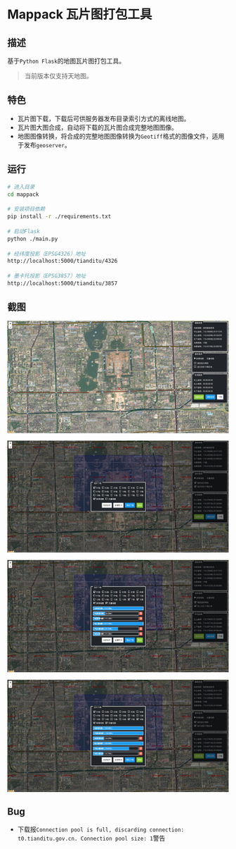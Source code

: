 # Mappack 瓦片图打包工具



## 描述

基于`Python Flask`的地图瓦片图打包工具。

> 当前版本仅支持天地图。



## 特色

- 瓦片图下载，下载后可供服务器发布目录索引方式的离线地图。
- 瓦片图大图合成，自动将下载的瓦片图合成完整地图图像。
- 地图图像转换，将合成的完整地图图像转换为`Geotiff`格式的图像文件，适用于发布`geoserver`。



## 运行

```bash
# 进入目录
cd mappack

# 安装项目依赖
pip install -r ./requirements.txt

# 启动Flask
python ./main.py

# 经纬度投影（EPSG4326）地址
http://localhost:5000/tianditu/4326

# 墨卡托投影（EPSG3857）地址
http://localhost:5000/tianditu/3857
```



## 截图

![截图1](./docs/screenshot_1.png)

![截图1](./docs/screenshot_2.png)

![截图1](./docs/screenshot_3.png)

![截图1](./docs/screenshot_4.png)



## Bug

- 下载报`Connection pool is full, discarding connection: t0.tianditu.gov.cn. Connection pool size: 1`警告